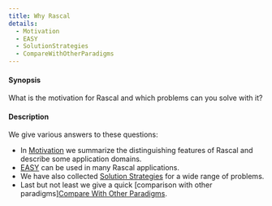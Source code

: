 ```yaml
---
title: Why Rascal
details:
  - Motivation
  - EASY
  - SolutionStrategies
  - CompareWithOtherParadigms
---
```


#### Synopsis

What is the motivation for Rascal and which problems can you solve with it?

#### Description

We give various answers to these questions:

* In [Motivation](/docs//WhyRascal/Motivation) we summarize the distinguishing features of Rascal 
  and describe some application domains.
* [EASY](/docs/WhyRascal/EASY) can be used in many Rascal applications.
* We have also collected [Solution Strategies](/docs//WhyRascal/SolutionStrategies) for a wide range of problems.
* Last but not least we give a quick [comparison with other paradigms][Compare With Other Paradigms](/docs//WhyRascal/CompareWithOtherParadigms).

